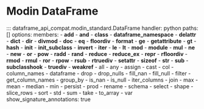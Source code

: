 # Modin DataFrame
::: dataframe_api_compat.modin_standard.DataFrame
    handler: python
    paths: []
    options:
      members:
      - __add__
      - __and__
      - __class__
      - __dataframe_namespace__
      - __delattr__
      - __dict__
      - __dir__
      - __divmod__
      - __doc__
      - __eq__
      - __floordiv__
      - __format__
      - __ge__
      - __getattribute__
      - __gt__
      - __hash__
      - __init__
      - __init_subclass__
      - __invert__
      - __iter__
      - __le__
      - __lt__
      - __mod__
      - __module__
      - __mul__
      - __ne__
      - __new__
      - __or__
      - __pow__
      - __radd__
      - __rand__
      - __reduce__
      - __reduce_ex__
      - __repr__
      - __rfloordiv__
      - __rmod__
      - __rmul__
      - __ror__
      - __rpow__
      - __rsub__
      - __rtruediv__
      - __setattr__
      - __sizeof__
      - __str__
      - __sub__
      - __subclasshook__
      - __truediv__
      - __weakref__
      - all
      - any
      - assign
      - cast
      - col
      - column_names
      - dataframe
      - drop
      - drop_nulls
      - fill_nan
      - fill_null
      - filter
      - get_column_names
      - group_by
      - is_nan
      - is_null
      - iter_columns
      - join
      - max
      - mean
      - median
      - min
      - persist
      - prod
      - rename
      - schema
      - select
      - shape
      - slice_rows
      - sort
      - std
      - sum
      - take
      - to_array
      - var
      show_signature_annotations: true
